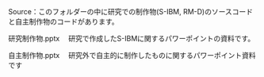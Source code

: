 Source：このフォルダーの中に研究での制作物(S-IBM, RM-D)のソースコードと自主制作物のコードがあります。

研究制作物.pptx
　研究で作成したS-IBMに関するパワーポイントの資料です。

自主制作物.pptx
　研究外で自主的に制作したものに関するパワーポイント資料です
